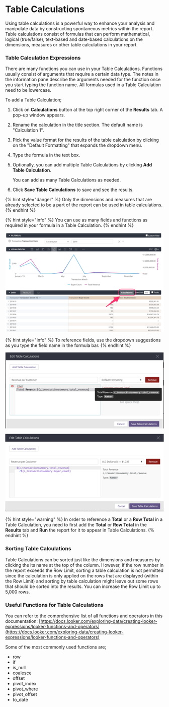 # Table Calculations

Using table calculations is a powerful way to enhance your analysis and manipulate data by constructing spontaneous metrics within the report. Table calculations consist of formulas that can perform mathematical, logical \(true/false\), text-based and date-based calculations on the dimensions, measures or other table calculations in your report. 

### Table Calculation Expressions

There are many functions you can use in your Table Calculations. Functions usually consist of   arguments that require a certain data type. The notes in the information pane describe the arguments needed for the function once you start typing the function name. All formulas used in a Table Calculation need to be lowercase.    

To add a Table Calculation;

1. Click on **Calculations** button at the top right corner of the **Results** tab. A pop-up window appears. 
2. Rename the calculation in the title section. The default name is "Calculation 1".
3. Pick the value format for the results of the table calculation by clicking on the "Default Formatting" that expands the dropdown menu.
4. Type the formula in the text box.
5. Optionally, you can add multiple Table Calculations by clicking **Add Table Calculation**. 

   You can add as many Table Calculations as needed.

6. Click **Save Table Calculations** to save and see the results.

{% hint style="danger" %}
Only the dimensions and measures that are already selected to be a part of the report can be used in table calculations. 
{% endhint %}

{% hint style="info" %}
You can use as many fields and functions as required in your formula in a Table Calculation.
{% endhint %}

![Adding Table Calculations](.gitbook/assets/screen_shot_2020-06-29_at_5_12_37_pm.png)

{% hint style="info" %}
To reference fields, use the dropdown suggestions as you type the field name in the formula bar.
{% endhint %}

![Use the dropdown suggestions to pick the fields](.gitbook/assets/screen-shot-2020-06-29-at-5.13.12-pm%20%281%29.png)

![](.gitbook/assets/screen-shot-2020-06-29-at-5.13.57-pm.png)

{% hint style="warning" %}
In order to reference a **Total** or a **Row Total** in a Table Calculation, you need to first add the **Total** or **Row Total** in the **Results** tab and **Run** the report for it to appear in Table Calculations.
{% endhint %}

### Sorting Table Calculations

Table Calculations can be sorted just like the dimensions and measures by clicking the its name at the top of the column. However, if the row number in the report exceeds the Row Limit, sorting a table calculation is not permitted since the calculation is only applied on the rows that are displayed \(within the Row Limit\) and sorting by table calculation might leave out some rows that should be sorted into the results. You can increase the Row Limit up to 5,000 rows.

### Useful Functions for Table Calculations

 You can refer to the comprehensive list of all functions and operators in this documentation: [https://docs.looker.com/exploring-data/creating-looker-expressions/looker-functions-and-operators](https://docs.looker.com/exploring-data/creating-looker-expressions/looker-functions-and-operators)

Some of the most commonly used functions are;

* row
* if
* is\_null
* coalesce
* offset
* pivot\_index
* pivot\_where
* pivot\_offset
* to\_date



###  

